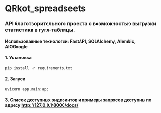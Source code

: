 # QRkot_spreadseets
### API благотворительного проекта с возможностью выгрузки статистики в гугл-таблицы. 
  
  
#### Использованные технологии: FastAPI, SQLAlchemy, Alembic, AIOGoogle

#### 1. Установка  
```pip install -r requirements.txt```
#### 2. Запуск  
```uvicorn app.main:app```
#### 3. Список доступных эндпоинтов и примеры запросов доступны по адресу http://127.0.0.1:8000/docs/
